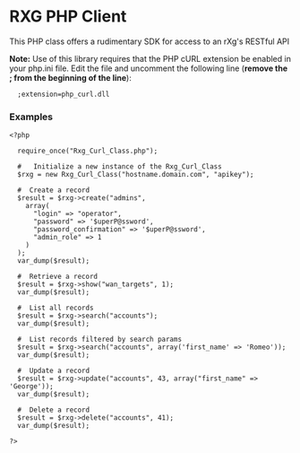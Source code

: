 # RXG PHP Client

This PHP class offers a rudimentary SDK for access to an rXg's RESTful API

**Note:**  Use of this library requires that the PHP cURL extension be enabled in your php.ini file. Edit the file and uncomment the following line (**remove the ; from the beginning of the line**):

`  ;extension=php_curl.dll`

### Examples
```
<?php

  require_once("Rxg_Curl_Class.php");

  #   Initialize a new instance of the Rxg_Curl_Class
  $rxg = new Rxg_Curl_Class("hostname.domain.com", "apikey");
  
  #  Create a record
  $result = $rxg->create("admins", 
    array(
      "login" => "operator", 
      "password" => '$uperP@ssword',
      "password_confirmation" => '$uperP@ssword',
      "admin_role" => 1
    )
  );
  var_dump($result);

  #  Retrieve a record
  $result = $rxg->show("wan_targets", 1);
  var_dump($result);

  #  List all records
  $result = $rxg->search("accounts");
  var_dump($result);

  #  List records filtered by search params
  $result = $rxg->search("accounts", array('first_name' => 'Romeo'));
  var_dump($result);

  #  Update a record
  $result = $rxg->update("accounts", 43, array("first_name" => 'George'));
  var_dump($result);

  #  Delete a record
  $result = $rxg->delete("accounts", 41);
  var_dump($result);

?>
```
